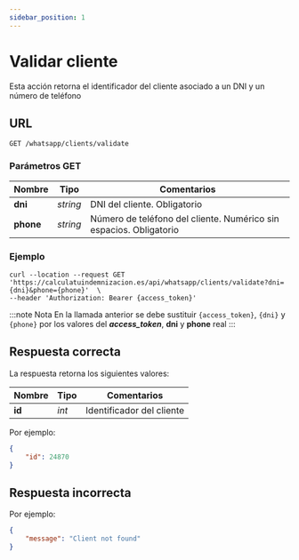 ```yaml
---
sidebar_position: 1
---
```


# Validar cliente

Esta acción retorna el identificador del cliente asociado a un DNI y un número de teléfono

## URL

```
GET /whatsapp/clients/validate
```

### Parámetros GET

Nombre | Tipo |  Comentarios 
--- | --- | --- | 
**dni** | _string_ | DNI del cliente. Obligatorio
**phone** | _string_ | Número de teléfono del cliente. Numérico sin espacios. Obligatorio

### Ejemplo

```shell
curl --location --request GET 'https://calculatuindemnizacion.es/api/whatsapp/clients/validate?dni={dni}&phone={phone}'  \
--header 'Authorization: Bearer {access_token}'
```

:::note Nota
En la llamada anterior se debe sustituir `{access_token}`, `{dni}` y `{phone}` por los valores del **_access_token_**, **dni** y **phone** real
:::

## Respuesta correcta

La respuesta retorna los siguientes valores:

Nombre | Tipo |  Comentarios 
--- | --- | --- | 
**id** | _int_ | Identificador del cliente


Por ejemplo:

```json title="Status: 200 Ok"
{
    "id": 24870
}
```

## Respuesta incorrecta

Por ejemplo:

```json title="Status: 404 Not found"
{
    "message": "Client not found"
}
```
